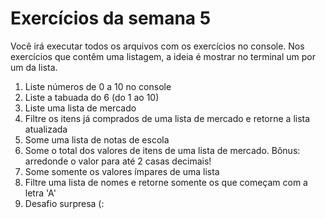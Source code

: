 # Exercícios da semana 5

Você irá executar todos os arquivos com os exercícios no console. Nos exercícios que contêm uma listagem, a ideia é mostrar no terminal um por um da lista.

1. Liste números de 0 a 10 no console
2. Liste a tabuada do 6 (do 1 ao 10)
3. Liste uma lista de mercado
4. Filtre os itens já comprados de uma lista de mercado e retorne a lista atualizada
5. Some uma lista de notas de escola
6. Some o total dos valores de itens de uma lista de mercado. Bônus: arredonde o valor para até 2 casas decimais!
7. Some somente os valores ímpares de uma lista
8. Filtre uma lista de nomes e retorne somente os que começam com a letra 'A'
9. Desafio surpresa (: